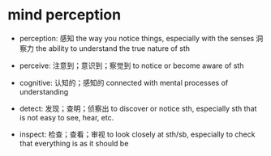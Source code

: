 # mind perception

- perception: 感知 the way you notice things, especially with the senses 洞察力 the ability to understand the true nature of sth
- perceive: 注意到；意识到；察觉到 to notice or become aware of sth
- cognitive: 认知的；感知的 connected with mental processes of understanding


- detect: 发现；查明；侦察出 to discover or notice sth, especially sth that is not easy to see, hear, etc.
- inspect: 检查；查看；审视 to look closely at sth/sb, especially to check that everything is as it should be
